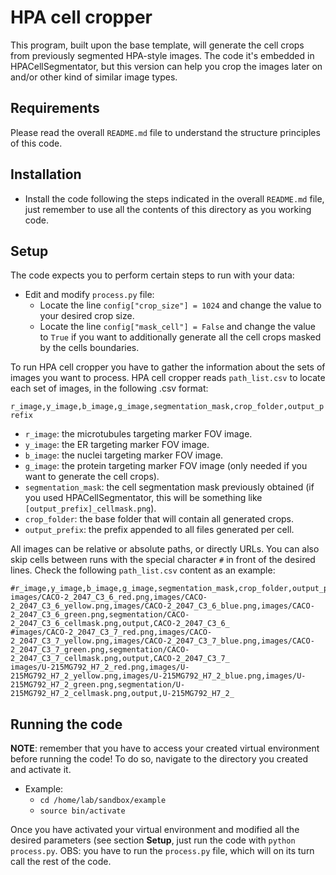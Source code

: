 HPA cell cropper
================

This program, built upon the base template, will generate the cell crops from previously segmented HPA-style images. The code it's embedded in HPACellSegmentator, but this version can help you crop the images later on and/or other kind of similar image types. 



Requirements
------------

Please read the overall `README.md` file to understand the structure principles of this code. 



Installation
------------

- Install the code following the steps indicated in the overall `README.md` file, just remember to use all the contents of this directory as you working code.



Setup
-----

The code expects you to perform certain steps to run with your data:

- Edit and modify `process.py` file:
  - Locate the line `config["crop_size"] = 1024` and change the value to your desired crop size. 
  - Locate the line `config["mask_cell"] = False` and change the value to `True` if you want to additionally generate all the cell crops masked by the cells boundaries.

To run HPA cell cropper you have to gather the information about the sets of images you want to process. HPA cell cropper reads `path_list.csv` to locate each set of images, in the following .csv format: 

`r_image,y_image,b_image,g_image,segmentation_mask,crop_folder,output_prefix`

- `r_image`: the microtubules targeting marker FOV image. 
- `y_image`: the ER targeting marker FOV image.
- `b_image`: the nuclei targeting marker FOV image.
- `g_image`: the protein targeting marker FOV image (only needed if you want to generate the cell crops).
- `segmentation_mask`: the cell segmentation mask previously obtained (if you used HPACellSegmentator, this will be something like `[output_prefix]_cellmask.png`).
- `crop_folder`: the base folder that will contain all generated crops.
- `output_prefix`: the prefix appended to all files generated per cell.

All images can be relative or absolute paths, or directly URLs. You can also skip cells between runs with the special character `#` in front of the desired lines. 
Check the following `path_list.csv` content as an example:

```
#r_image,y_image,b_image,g_image,segmentation_mask,crop_folder,output_prefix
images/CACO-2_2047_C3_6_red.png,images/CACO-2_2047_C3_6_yellow.png,images/CACO-2_2047_C3_6_blue.png,images/CACO-2_2047_C3_6_green.png,segmentation/CACO-2_2047_C3_6_cellmask.png,output,CACO-2_2047_C3_6_
#images/CACO-2_2047_C3_7_red.png,images/CACO-2_2047_C3_7_yellow.png,images/CACO-2_2047_C3_7_blue.png,images/CACO-2_2047_C3_7_green.png,segmentation/CACO-2_2047_C3_7_cellmask.png,output,CACO-2_2047_C3_7_
images/U-215MG792_H7_2_red.png,images/U-215MG792_H7_2_yellow.png,images/U-215MG792_H7_2_blue.png,images/U-215MG792_H7_2_green.png,segmentation/U-215MG792_H7_2_cellmask.png,output,U-215MG792_H7_2_
```
  


Running the code
---------------- 

**NOTE**: remember that you have to access your created virtual environment before running the code! To do so, navigate to the directory you created and activate it.
 - Example:
   - `cd /home/lab/sandbox/example`
   - `source bin/activate`

Once you have activated your virtual environment and modified all the desired parameters (see section **Setup**, just run the code with `python process.py`. OBS: you have to run the `process.py` file, which will on its turn call the rest of the code.

